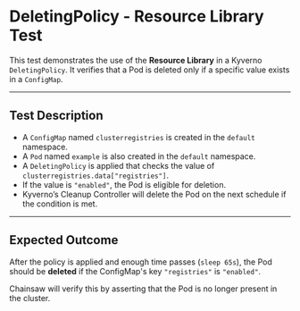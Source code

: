 # DeletingPolicy - Resource Library Test

This test demonstrates the use of the **Resource Library** in a Kyverno `DeletingPolicy`. It verifies that a Pod is deleted only if a specific value exists in a `ConfigMap`.

---

## Test Description

- A `ConfigMap` named `clusterregistries` is created in the `default` namespace.
- A `Pod` named `example` is also created in the `default` namespace.
- A `DeletingPolicy` is applied that checks the value of `clusterregistries.data["registries"]`.
- If the value is `"enabled"`, the Pod is eligible for deletion.
- Kyverno’s Cleanup Controller will delete the Pod on the next schedule if the condition is met.

---

## Expected Outcome

After the policy is applied and enough time passes (`sleep 65s`), the Pod should be **deleted** if the ConfigMap's key `"registries"` is `"enabled"`.

Chainsaw will verify this by asserting that the Pod is no longer present in the cluster.
